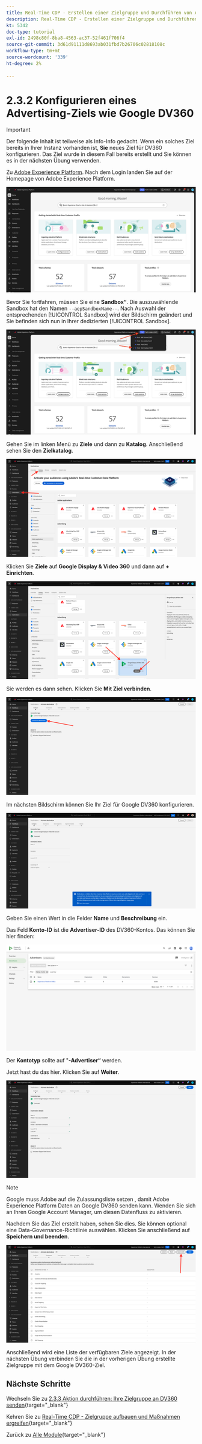 ```yaml
---
title: Real-Time CDP - Erstellen einer Zielgruppe und Durchführen von Aktionen - Konfigurieren eines Advertising-Ziels wie Google DV360
description: Real-Time CDP - Erstellen einer Zielgruppe und Durchführen von Aktionen - Konfigurieren eines Advertising-Ziels wie Google DV360
kt: 5342
doc-type: tutorial
exl-id: 2498c80f-8ba8-4563-ac37-52f461f706f4
source-git-commit: 3d61d91111d8693ab031fbd7b26706c02818108c
workflow-type: tm+mt
source-wordcount: '339'
ht-degree: 2%

---
```


# 2.3.2 Konfigurieren eines Advertising-Ziels wie Google DV360

>[!IMPORTANT]
>
>Der folgende Inhalt ist teilweise als Info-Info gedacht. Wenn ein solches Ziel bereits in Ihrer Instanz vorhanden ist, **Sie** neues Ziel für DV360 konfigurieren. Das Ziel wurde in diesem Fall bereits erstellt und Sie können es in der nächsten Übung verwenden.

Zu [Adobe Experience Platform](https://experience.adobe.com/platform). Nach dem Login landen Sie auf der Homepage von Adobe Experience Platform.

![Datenaufnahme](./../../../../modules/delivery-activation/datacollection/dc1.2/images/home.png)

Bevor Sie fortfahren, müssen Sie eine **Sandbox“**. Die auszuwählende Sandbox hat den Namen ``--aepSandboxName--``. Nach Auswahl der entsprechenden [!UICONTROL Sandbox] wird der Bildschirm geändert und Sie befinden sich nun in Ihrer dedizierten [!UICONTROL Sandbox].

![Datenaufnahme](./../../../../modules/delivery-activation/datacollection/dc1.2/images/sb1.png)

Gehen Sie im linken Menü zu **Ziele** und dann zu **Katalog**. Anschließend sehen Sie den **Zielkatalog**.

![RTCDP](./images/rtcdp.png)

Klicken Sie **Ziele** auf **Google Display &amp; Video 360** und dann auf **+ Einrichten**.

![RTCDP](./images/rtcdpgoogle.png)

Sie werden es dann sehen. Klicken Sie **Mit Ziel verbinden**.

![RTCDP](./images/rtcdpgooglecreate1.png)

Im nächsten Bildschirm können Sie Ihr Ziel für Google DV360 konfigurieren.

![RTCDP](./images/rtcdpgooglecreatedest.png)

Geben Sie einen Wert in die Felder **Name** und **Beschreibung** ein.

Das Feld **Konto-ID** ist die **Advertiser-ID** des DV360-Kontos. Das können Sie hier finden:

![RTCDP](./images/rtcdpgoogledv360advid.png)

Der **Kontotyp** sollte auf &quot;**-Advertiser“** werden.

Jetzt hast du das hier. Klicken Sie auf **Weiter**.

![RTCDP](./images/rtcdpgoogldv360new.png)

>[!NOTE]
>
>Google muss Adobe auf die Zulassungsliste setzen , damit Adobe Experience Platform Daten an Google DV360 senden kann. Wenden Sie sich an Ihren Google Account Manager, um diesen Datenfluss zu aktivieren.

Nachdem Sie das Ziel erstellt haben, sehen Sie dies. Sie können optional eine Data-Governance-Richtlinie auswählen. Klicken Sie anschließend auf **Speichern und beenden**.

![RTCDP](./images/rtcdpcreatedest1.png)

Anschließend wird eine Liste der verfügbaren Ziele angezeigt.
In der nächsten Übung verbinden Sie die in der vorherigen Übung erstellte Zielgruppe mit dem Google DV360-Ziel.

## Nächste Schritte

Wechseln Sie zu [2.3.3 Aktion durchführen: Ihre Zielgruppe an DV360 senden](./ex3.md){target="_blank"}

Kehren Sie zu [Real-Time CDP - Zielgruppe aufbauen und Maßnahmen ergreifen](./real-time-cdp-build-a-segment-take-action.md){target="_blank"}

Zurück zu [Alle Module](./../../../../overview.md){target="_blank"}
